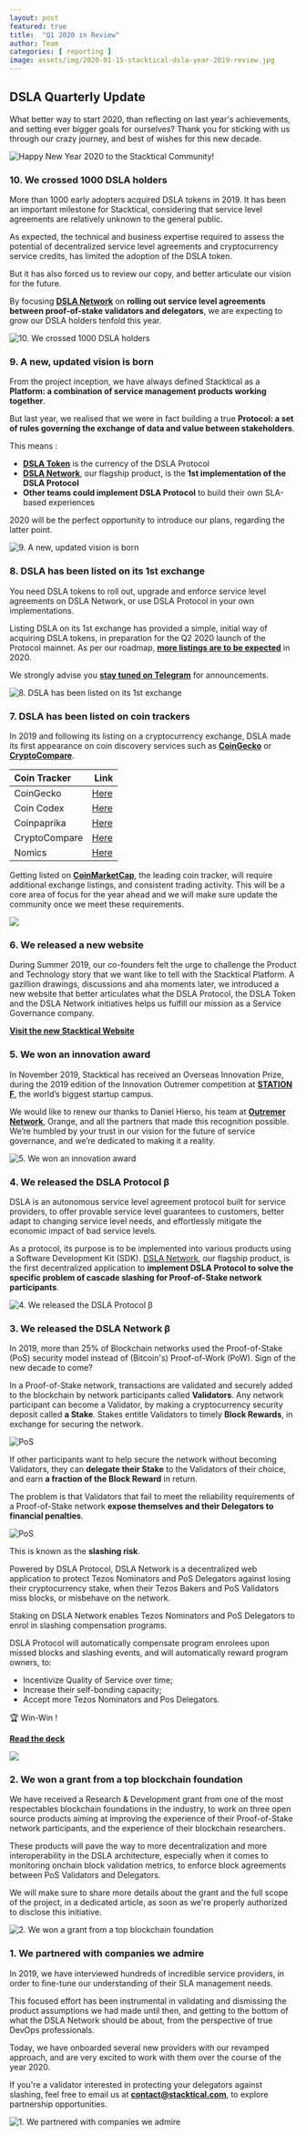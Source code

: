 ```yaml
---
layout: post
featured: true
title:  "Q1 2020 in Review"
author: Team
categories: [ reporting ]
image: assets/img/2020-01-15-stacktical-dsla-year-2019-review.jpg
---
```


## DSLA Quarterly Update

What better way to start 2020, than reflecting on last year's achievements, and setting ever bigger goals for ourselves? Thank you for sticking with us through our crazy journey, and best of wishes for this new decade.

![Happy New Year 2020 to the Stacktical Community!](https://media.giphy.com/media/l49JXTYPlm0ABKYzS/giphy-downsized.gif)

### 10. We crossed 1000 DSLA holders

More than 1000 early adopters acquired DSLA tokens in 2019. It has been an important milestone for Stacktical, considering that service level agreements are relatively unknown to the general public.

As expected, the technical and business expertise required to assess the potential of decentralized service level agreements and cryptocurrency service credits, has limited the adoption of the DSLA token.   

But it has also forced us to review our copy, and better articulate our vision for the future.

By focusing **[DSLA Network](https://dsla.network)** on **rolling out service level agreements between proof-of-stake validators and delegators**, we are expecting to grow our DSLA holders tenfold this year.

![10. We crossed 1000 DSLA holders](https://media.giphy.com/media/MRxJqmk3MNta8/giphy-downsized.gif)

### 9. A new, updated vision is born

From the project inception, we have always defined Stacktical as a **Platform: a combination of service management products working together**.  

But last year, we realised that we were in fact building a true **Protocol: a set of rules governing the exchange of data and value between stakeholders**.

This means :
* **[DSLA Token](https://etherscan.io/token/0x3affcca64c2a6f4e3b6bd9c64cd2c969efd1ecbe)** is the currency of the DSLA Protocol
* **[DSLA Network](https://dsla.network)**, our flagship product, is the **1st implementation of the DSLA Protocol**
* **Other teams could implement DSLA Protocol** to build their own SLA-based experiences

2020 will be the perfect opportunity to introduce our plans, regarding the latter point.

![9. A new, updated vision is born](https://media.giphy.com/media/1CNsm9ZkHF0m4/giphy-downsized.gif)

### 8. DSLA has been listed on its 1st exchange

You need DSLA tokens to roll out, upgrade and enforce service level agreements on DSLA Network, or use DSLA Protocol in your own implementations.  

Listing DSLA on its 1st exchange has provided a simple, initial way of acquiring DSLA tokens, in preparation for the Q2 2020 launch of the Protocol mainnet. As per our roadmap, **[more listings are to be expected](https://blog.stacktical.com/reporting/2019/12/16/stacktical-dsla-token-listing-roadmap.html)** in 2020.

We strongly advise you **[stay tuned on Telegram](https://t.me/stacktical)** for announcements.

![8. DSLA has been listed on its 1st exchange](https://media.giphy.com/media/26xBEamXwaMSUbV72/giphy-downsized.gif)

### 7. DSLA has been listed on coin trackers

In 2019 and following its listing on a cryptocurrency exchange, DSLA made its first appearance on coin discovery services such as **[CoinGecko](https://www.coingecko.com/en/coins/dsla)** or **[CryptoCompare](https://www.cryptocompare.com/coins/dsla/overview)**.

| Coin Tracker        | Link           |
| :------------- | :-------------|
| CoinGecko | [Here](https://www.coingecko.com/en/coins/dsla)   |
| Coin Codex | [Here](https://coincodex.com/crypto/decentralized-service-level-agre/)   |
| Coinpaprika | [Here](https://coinpaprika.com/coin/dsla-decentralized-service-level-agreement/)   |
| CryptoCompare | [Here](https://www.cryptocompare.com/coins/dsla/overview)   |
| Nomics | [Here](https://nomics.com/assets/dsla-dsla)   |

Getting listed on **[CoinMarketCap](https://coinmarketcap.com/)**, the leading coin tracker, will require additional exchange listings, and consistent trading activity. This will be a core area of focus for the year ahead and we will make sure update the community once we meet these requirements.

![](https://media.giphy.com/media/Gx73wTS8W05Gw/giphy.gif)

### 6. We released a new website

During Summer 2019, our co-founders felt the urge to challenge the Product and Technology story that we want like to tell with the Stacktical Platform. A gazillion drawings, discussions and aha moments later, we introduced a new website that better articulates what the DSLA Protocol, the DSLA Token and the DSLA Network initiatives helps us fulfill our mission as a Service Governance company.

**[Visit the new Stacktical Website](https://stacktical.com)**

### 5. We won an innovation award

In November 2019, Stacktical has received an Overseas Innovation Prize, during the 2019 edition of the Innovation Outremer competition at **[STATION F](https://stationf.co/)**, the world’s biggest startup campus.  

We would like to renew our thanks to Daniel Hierso, his team at **[Outremer Network](http://www.outremernetwork.fr/)**, Orange, and all the partners that made this recognition possible. We’re humbled by your trust in our vision for the future of service governance, and we’re dedicated to making it a reality.

![5. We won an innovation award](https://storage.googleapis.com/stacktical-public/stacktical_innovation-award-november-2019.jpg)

### 4. We released the DSLA Protocol β

DSLA is an autonomous service level agreement protocol built for service providers, to offer provable service level guarantees to customers, better adapt to changing service level needs, and effortlessly mitigate the economic impact of bad service levels.

As a protocol, its purpose is to be implemented into various products using a Software Development Kit (SDK). [DSLA Network](https://dsla.network), our flagship product, is the first decentralized application to **implement DSLA Protocol to solve the specific problem of cascade slashing for Proof-of-Stake network participants**.

![4. We released the DSLA Protocol β](https://storage.googleapis.com/stacktical-public/stacktical_introducing-dsla-protocol.png)

### 3. We released the DSLA Network β

In 2019, more than 25% of Blockchain networks used the Proof-of-Stake (PoS) security model instead of (Bitcoin's) Proof-of-Work (PoW). Sign of the new decade to come?

In a Proof-of-Stake network, transactions are validated and securely added to the blockchain by network participants called **Validators**. Any network participant can become a Validator, by making a cryptocurrency security deposit called **a Stake**. Stakes entitle Validators to timely **Block Rewards**, in exchange for securing the network.

![PoS](https://media.giphy.com/media/xT9DPi61MmrDLzVFzq/giphy-downsized.gif)

If other participants want to help secure the network without becoming Validators, they can **delegate their Stake** to the Validators of their choice, and earn **a fraction of the Block Reward** in return.

The problem is that Validators that fail to meet the reliability requirements of a Proof-of-Stake network **expose themselves and their Delegators to financial penalties**. 

![PoS](https://media.giphy.com/media/3o7qE85sxcWIGOg9Lq/giphy-downsized.gif)

This is known as the **slashing risk**.

Powered by DSLA Protocol, DSLA Network is a decentralized web application to protect Tezos Nominators and PoS Delegators against losing their cryptocurrency stake, when their Tezos Bakers and PoS Validators miss blocks, or misbehave on the network.

Staking on DSLA Network enables Tezos Nominators and PoS Delegators to enrol in slashing compensation programs. 

DSLA Protocol will automatically compensate program enrolees upon missed blocks and slashing events, and will automatically reward program owners, to:

* Incentivize Quality of Service over time;
* Increase their self-bonding capacity;
* Accept more Tezos Nominators and Pos Delegators.

🏆 Win-Win !

**[Read the deck](https://storage.googleapis.com/stacktical-public/STACKTICAL_DECK.pdf)**

![](https://storage.googleapis.com/stacktical-public/dsla_network.png)

### 2. We won a grant from a top blockchain foundation

We have received a Research & Development grant from one of the most respectables blockchain foundations in the industry, to work on three open source products aiming at improving the experience of their Proof-of-Stake network participants, and the experience of their blockchain researchers.  

These products will pave the way to more decentralization and more interoperability in the DSLA architecture, especially when it comes to monitoring onchain block validation metrics, to enforce block agreements between PoS Validators and Delegators. 

We will make sure to share more details about the grant and the full scope of the project, in a dedicated article, as soon as we're properly authorized to disclose this initiative.

![2. We won a grant from a top blockchain foundation](https://media.giphy.com/media/qLHzYjlA2FW8g/giphy-downsized.gif)

### 1. We partnered with companies we admire

In 2019, we have interviewed hundreds of incredible service providers, in order to fine-tune our understanding of their SLA management needs.   

This focused effort has been instrumental in validating and dismissing the product assumptions we had made until then, and getting to the bottom of what the DSLA Network should be about, from the perspective of true DevOps professionals.

Today, we have onboarded several new providers with our revamped approach, and are very excited to work with them over the course of the year 2020.

If you're a validator interested in protecting your delegators against slashing, feel free to email us at **[contact@stacktical.com](mailto:contact@stacktical.com)**, to explore partnership opportunities.

![1. We partnered with companies we admire](https://media.giphy.com/media/3ohhwoy4AB7fXp0GVq/giphy.gif)
